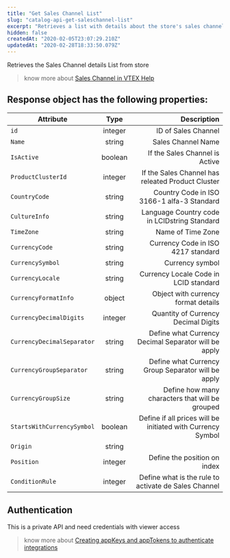 ```yaml
---
title: "Get Sales Channel List"
slug: "catalog-api-get-saleschannel-list"
excerpt: "Retrieves a list with details about the store's sales channels."
hidden: false
createdAt: "2020-02-05T23:07:29.210Z"
updatedAt: "2020-02-28T18:33:50.079Z"
---
```

Retrieves the Sales Channel details List from store

> know more about [Sales Channel in VTEX Help](https://help.vtex.com/en/search/Sales%20Policy)






## Response object has the following properties:


| Attribute    | Type        | Description |
| --------------- |:---------:| -------------------------------------------------------------------------------------------:|
| `id` | integer | ID of Sales Channel |
| `Name` | string |  Sales Channel Name |
| `IsActive` | boolean | If the Sales Channel is Active |
| `ProductClusterId` | integer | If the Sales Channel has releated Product Cluster  |
| `CountryCode`  | string | Country Code in ISO 3166-1 alfa-3 Standard  
| `CultureInfo` | string     | Language Country code in LCIDstring Standard  
| `TimeZone` | string | Name of Time Zone |
| `CurrencyCode` | string | Currency Code in ISO 4217 standard  |
| `CurrencySymbol` | string | Currency symbol |
| `CurrencyLocale` | string | Currency Locale Code in LCID standard |
| `CurrencyFormatInfo` | object | Object with currency format details  |
| `CurrencyDecimalDigits` | integer | Quantity of Currency Decimal Digits |
| `CurrencyDecimalSeparator` | string | Define what Currency Decimal Separator will be apply|
| `CurrencyGroupSeparator` | string | Define what Currency Group Separator will be apply|
| `CurrencyGroupSize` | string | Define how many characters that will be grouped |
| `StartsWithCurrencySymbol` | boolean | Define if all prices will be initiated with Currency Symbol|
| `Origin` | string | |
| `Position` | integer | Define the position on index |
| `ConditionRule` | integer | Define what is the rule to activate de Sales Channel |




## Authentication

This is a private API and need credentials with viewer access



> know more about [Creating appKeys and appTokens to authenticate integrations](https://help.vtex.com/en/tutorial/creating-appkeys-and-apptokens-to-authenticate-integrations)